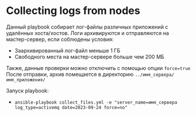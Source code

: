 # Collecting logs from nodes

Данный playbook собирает лог-файлы различных приложений с удалённых хоста/хостов. Логи архивируются и отправляются на мастер-сервер, если соблюдены условия:

 - Заархивированный лог-файл меньше 1 ГБ
 - Свободного места на мастер-сервере больше чем 200 МБ

Также, данные проверки можно отключить с помощью опции `force=true`  
После отправки, архив помещается в директорию `../имя_сервера/имя_приложения/`

Запуск playbook:
 - `ansible-playbook collect_files.yml -e "server_name=имя_сервера log_type=activemq date=2023-09-24 force=no"`
